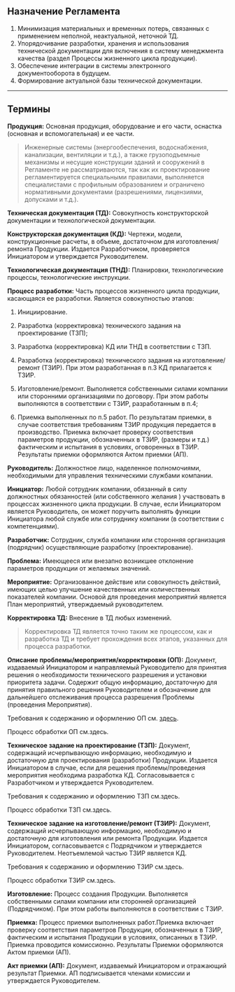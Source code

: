 ## Назначение Регламента
1.    Минимизация материальных и временных потерь, связанных с применением неполной, неактуальной, неточной ТД.
2.    Упорядочивание разработки, хранения и использования технической документации для включения в систему менеджмента качества (раздел Процессы жизненного цикла продукции).
3.    Обеспечение интеграции в системы электронного документооборота в будущем.
4.    Формирование актуальной  базы технической документации. 
____
## Термины

**Продукция:** Основная продукция, оборудование и его части, оснастка (основная и вспомогательная) и ее части.

> Инженерные системы (энергообеспечения, водоснабжения, канализации, вентиляции и т.д.), а также грузоподъемные механизмы и несущие конструкции зданий и сооружений в Регламенте не рассматриваются, так как их проектирование  регламентируется специальными правилами, выполняется специалистами с профильным образованием и ограничено нормативными документами (разрешениями, лицензиями, допусками и т.д.).

**Техническая документация (ТД):** Совокупность конструкторской документации и технологической  документации.

**Конструкторская документация (КД):** Чертежи, модели, конструкционные расчеты, в объеме, достаточном для изготовления/ремонта Продукции. Издается Разработчиком, проверяется Инициатором и утверждается Руководителем.

**Технологическая документация (ТНД):** Планировки, технологические процессы, технологические инструкции.

**Процесс разработки:** Часть процессов жизненного цикла продукции, касающаяся  ее разработки. Является совокупностью этапов:

1.    Инициирование.

2.    Разработка (корректировка) технического задания на проектирование (ТЗП);

3.    Разработка (корректировка) КД или ТНД в соответствии с ТЗП.

4.    Разработка (корректировка) технического задания на изготовление/ремонт (ТЗИР).  При этом разработанная в п.3 КД прилагается к ТЗИР.

5.   Изготовление/ремонт. Выполняется собственными силами компании или сторонними организациями по договору. При этом работы выполняются  в соответствии с ТЗИР, разработанным в п.4;

6.   Приемка выполненных по п.5 работ. По результатам приемки, в случае соответствия требованиям ТЗИР продукция передается в производство. Приемка включает проверку соответствия параметров продукции, обозначенных в ТЗИР, (размеры и т.д.) фактическим и испытания в условиях, оговоренных в ТЗИР. Результаты приемки оформляются Актом приемки (АП).

**Руководитель:** Должностное лицо, наделенное полномочиями, необходимыми для управления техническими службами компании.

**Инициатор:** Любой сотрудник компании, обязанный в силу должностных обязанностей (или собственного желания ) участвовать в процессах жизненного цикла продукции. В случае, если Инициатором является Руководитель, он может поручить выполнять функции Инициатора любой службе или сотруднику компании (в соответствии с компетенциями).

**Разработчик:** Сотрудник, служба компании или сторонняя организация (подрядчик) осуществляющие разработку (проектирование).

**Проблема:** Имеющееся или  внезапно возникшее отклонение параметров продукции от желаемых значений. 

**Мероприятие:** Организованное действие или совокупность действий, имеющих целью улучшение качественных или количественных показателей компании. Основой для проведения мероприятий является План мероприятий, утверждаемый руководителем. 

**Корректировка ТД:** Внесение в ТД любых изменений.

>Корректировка ТД является точно таким же процессом, как и разработка ТД и требует прохождения всех этапов, указанных для процесса разработки.

**Описание проблемы/мероприятия/корректировки (ОП):** Документ, издаваемый Инициатором и направляемый Руководителю для принятия решения о необходимости технического разрешения и установки приоритета задачи. Содержит общую информацию, достаточную для принятия правильного решения Руководителем и обозначение для дальнейшего отслеживания процесса разрешения Проблемы (проведения Мероприятия).

Требования к содержанию и оформлению ОП см. [здесь](https://github.com/invoteco/Reglament-CD/blob/master/OP_content.md).

Процесс обработки ОП см.здесь.

**Техническое задание на проектирование (ТЗП):** Документ, содержащий исчерпывающую информацию, необходимую и достаточную для проектирования (разработки) Продукции. Издается Инициатором в случае, если для решения проблемы/проведения мероприятия необходима разработка КД. Согласовывается с Разработчиком и утверждается Руководителем.

Требования к содержанию и оформлению ТЗП см.здесь.

Процесс обработки ТЗП см.здесь.

**Техническое задание на изготовление/ремонт (ТЗИР):** Документ, содержащий исчерпывающую информацию, необходимую и достаточную для изготовления или ремонта Продукции. Издается Инициатором, согласовывается с Подрядчиком и утверждается Руководителем. Неотъемлемой частью ТЗИР является КД.

Требования к содержанию и оформлению ТЗИР см.здесь.

Процесс обработки ТЗИР см.здесь.

**Изготовление:** Процесс создания Продукции. Выполняется собственными силами компании или сторонней организацией (Подрядчиком). При этом работы выполняются в соответствии с ТЗИР. 

**Приемка:**  Процесс приемки выполненных работ.Приемка включает проверку соответствия параметров Продукции, обозначенных в ТЗИР, фактическим и испытания Продукции в условиях, описанных в ТЗИР. Приемка проводится комиссионно. Результаты Приемки оформляются Актом приемки (АП).

**Акт приемки (АП):** Документ, издаваемый Инициатором и отражающий результат Приемки. АП подписывается членами комиссии и утверждается Руководителем.
